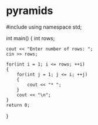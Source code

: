 # pyramids
#include <iostream>
using namespace std;

int main()
{
    int rows;

    cout << "Enter number of rows: ";
    cin >> rows;

    for(int i = 1; i <= rows; ++i)
    {
        for(int j = 1; j <= i; ++j)
        {
            cout << "* ";
        }
        cout << "\n";
    }
    return 0;
}
